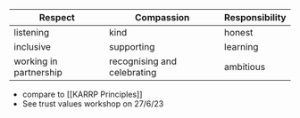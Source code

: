 |Respect  |Compassion   |Responsibility   |
|---|---|---|
|listening   | kind  | honest  |
| inclusive |supporting |learning |
| working in partnership |recognising and celebrating | ambitious|

- compare to [[KARRP Principles]]
- See trust values workshop on 27/6/23
